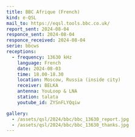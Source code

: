 ```yaml
---
title: BBC Afrique (French)
kind: e-QSL
mail_to: https://eqsl.tools.bbc.co.uk/
report_sent: 2024-08-04
responce_sent: 2024-08-04
responce_received: 2024-08-04
serie: bbcws
receptions:
  - frequency: 13630 kHz
    language: French
    date: 2024-08-03
    time: 18.00-18.30
    location: Moscow, Russia (inside city)
    receiver: BELKA
    antenna: YouLoop & LNA
    station: talata
    youtube_id: ZYSnFLYQqiw

gallery:
  - /assets/qsl/2024/bbc/bbc_13630_report.jpg
  - /assets/qsl/2024/bbc/bbc_13630_thanks.jpg
---
```

